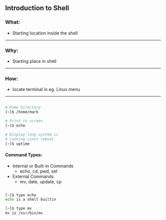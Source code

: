 ## Introduction to Shell ##

### What: ###
- Starting location inside the shell
---

### Why: ###
- Starting place in shell
---

### How: ###
- locate terminal in eg. Linux menu
---

```bash

# Home Directory
[~]$ /home/mark

# Print to screen
[~]$ echo

# Display long system is 
# running since reboot
[~]$ uptime

```

#### Command Types: ####
- Internal or Built-in Commands
    - echo, cd, pwd, set
- External Commands
    - mv, date, update, cp

```bash

[~]$ type echo
echo is a shell builtin

[~]$ type mv
mv is /usr/bin/mv

```




